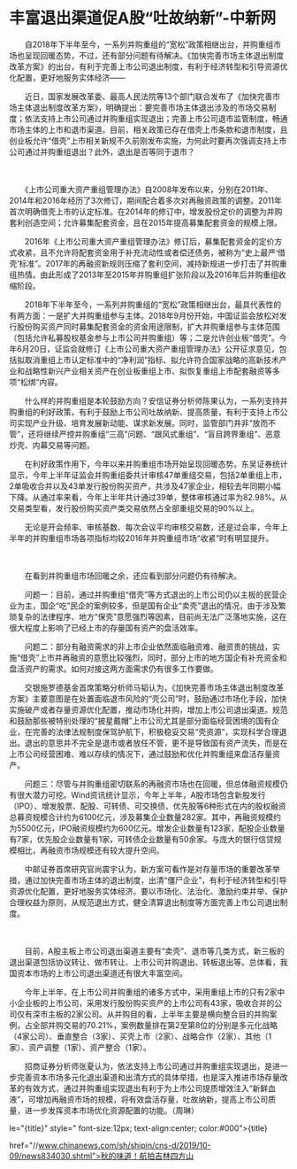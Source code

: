 # 丰富退出渠道促A股“吐故纳新”-中新网

　　自2018年下半年至今，一系列并购重组的“宽松”政策相继出台，并购重组市场也呈现回暖态势，不过，还有部分问题有待解决。《加快完善市场主体退出制度改革方案》的出台，有利于完善上市公司退出制度，有利于经济转型和引导资源优化配置，更好地服务实体经济——

　　近日，国家发展改革委、最高人民法院等13个部门联合发布了《加快完善市场主体退出制度改革方案》，明确提出：要完善市场主体退出涉及的市场交易制度；依法支持上市公司通过并购重组实现退出；完善上市公司退市监管制度，畅通市场主体的上市和退市渠道。目前，相关政策已存在借壳上市条款和退市制度，且创业板允许“借壳”上市相关新规不久前刚发布实施，为何此时要再次强调支持上市公司通过并购重组退出？此外，退出是否等同于退市？

　　

　　《上市公司重大资产重组管理办法》自2008年发布以来，分别在2011年、2014年和2016年经历了3次修订，期间配合着多次对再融资政策的调整。2011年首次明确借壳上市的认定标准。在2014年的修订中，增发股份定价的调整为并购套利创造空间；允许募集配套资金，且在2015年提高募集配套资金的规模上限。

　　2016年《上市公司重大资产重组管理办法》修订后，募集配套资金的定价方式收紧，且不允许将配套资金用于补充流动性或者偿还债务，被称为“史上最严‘借壳’标准”。2017年的再融资新规则压缩了套利空间，减持新规进一步打击了并购重组热情。由此形成了2013年至2015年并购重组扩张阶段以及2016年后并购重组收缩阶段。

　　2018年下半年至今，一系列并购重组的“宽松”政策相继出台，最具代表性的有两方面：一是扩大并购重组参与主体。2018年9月份开始，中国证监会放松对发行股份购买资产同时募集配套资金的资金用途限制，扩大并购重组参与主体范围（包括允许私募股权基金参与上市公司并购重组）等；二是允许创业板“借壳”。今年6月20日，证监会就修订《上市公司重大资产重组管理办法》公开征求意见，包括拟取消重组上市认定标准中的“净利润”指标、拟允许符合国家战略的高新技术产业和战略性新兴产业相关资产在创业板重组上市、拟恢复重组上市配套融资等多项“松绑”内容。

　　什么样的并购重组是本轮鼓励方向？安信证券分析师陈果认为，一系列支持并购重组的利好政策，有利于鼓励上市公司吐故纳新、提高质量，有利于支持上市公司实现产业升级、培育发展新动能、谋求新发展。同时，监管部门并非“放而不管”，还将继续严控并购重组“三高”问题、“跟风式重组”、“盲目跨界重组”、恶意炒壳、内幕交易等问题。

　　在利好政策作用下，今年以来并购重组市场开始呈现回暖态势。东吴证券统计显示，今年上半年证监会并购重组委共计审核47单重组交易，包括2单重组上市，2单吸收合并以及43单发行股份购买资产，共涉及47家企业，相较去年同期小幅下降。从通过率来看，今年上半年共计通过39单，整体审核通过率为82.98%。从交易类型看，发行股份购买资产类交易依然占全部重组交易的90%以上。

　　无论是开会频率、审核基数、每次会议平均审核交易数，还是过会率，今年上半年的并购重组市场各项指标均较2016年并购重组市场“收紧”时有明显提升。

　　

　　在看到并购重组市场回暖之余，还应看到部分问题仍有待解决。

　　问题一：目前，通过并购重组“借壳”等方式退出的上市公司仍以主板的民营企业为主，国企“吃”民企的案例较多，但是国有企业“卖壳”退出的情况，由于涉及繁琐复杂的法律程序、地方“保壳”意愿强烈等因素，目前尚无法广泛落地实施，这在很大程度上影响了已经上市的存量国有资产的盘活效率。

　　问题二：部分有融资需求的非上市企业依然面临融资难、融资贵的挑战，实施“借壳”上市并再融资的意愿比较强烈，同时，部分上市的地方国企有补充资金和盘活资产的需求。如何对接这两方面需求仍有很多工作要做。

　　交银施罗德基金首席策略分析师马韬认为，《加快完善市场主体退出制度改革方案》主要意图是在处置面临退市风险的“壳公司”时，鼓励通过市场化手段，加快实施破产或者存量资源优化配置，推动市场化并购，增加上市公司退出渠道。规范和鼓励那些被特别处理的“披星戴帽”上市公司尤其是部分面临经营困境的国有企业，在完善的法律法规制度保驾护航下，积极稳妥交易“壳资源”，实现科学合理退出。退出的意思并不完全是退市或者放任不管，更不是导致国有资产流失，而是在上市公司经营困难、难以存续的情况下，通过鼓励和优化并购重组来盘活存量资产。

　　问题三：尽管与并购重组密切联系的再融资市场也在回暖，但总体融资规模仍有很大潜力可挖。Wind资讯统计显示，今年上半年，A股市场包含新股发行（IPO）、增发股票、配股、可转债、可交换债、优先股等6种形式在内的股权融资总募资规模合计约为6100亿元，涉及募集企业数量282家。其中，再融资规模约为5500亿元，IPO融资规模约为600亿元。增发企业数量有123家，配股企业数量有7家，优先股企业数量有1家，可转债企业数量有50余家。与庞大的银行信贷规模相比，再融资市场规模还有较大提升空间。

　　中邮证券首席研究官尚震宇认为，新方案可看作是对存量市场的重要改革举措，通过加快完善市场主体的退出制度，出清“僵尸企业”，有利于经济转型和引导资源优化配置，更好地服务实体经济。要以市场化、法治化、激励约束并举、保护合理权益为原则，从规范退出方式，健全清算退出制度等方面完善上市公司退出制度。

　　

　　目前，A股主板上市公司退出渠道主要有“卖壳”、退市等几类方式，新三板的退出渠道包括协议转让、做市转让、上市公司并购退出、转板退出等。总体看，我国资本市场的上市公司退出渠道还有很大丰富空间。

　　今年上半年，在上市公司并购重组的诸多方式中，采用重组上市的只有2家中小企业板的上市公司，采用发行股份购买资产的上市公司有43家，吸收合并的公司仅有深市主板的2家公司。从并购目的看，上半年主要是横向整合目的并购案例，占全部并购交易的70.21%，案例数量排在第2至第8位的分别是多元化战略（4家公司）、垂直整合（3家）、买壳上市（2家）、战略合作（2家）、其他（1家）、资产调整（1家）、资产整合（1家）。

　　招商证券分析师张夏认为，依法支持上市公司通过并购重组实现退出，是进一步完善资本市场多元化退出渠道和出清方式的具体举措，也是深入推进市场存量改革的有效方式，通过并购重组实现退出有利于为上市公司提质增效注入“新鲜血液”，可增加再融资市场的规模，将有效盘活存量，吐故纳新，提高上市公司质量，进一步发挥资本市场优化资源配置的功能。（周琳）

le="{title}" style=" font-size:12px; text-align:center; color:#000">{title}

href="//www.chinanews.com/sh/shipin/cns-d/2019/10-09/news834030.shtml">秋的味道！航拍吉林四方山
